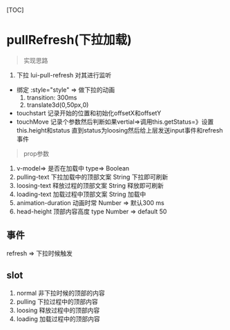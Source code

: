 [TOC]
# pullRefresh(下拉加载)
> 实现思路
1. 下拉 lui-pull-refresh 对其进行监听
  - 绑定 :style="style" => 做下拉的动画
    1. transition: 300ms
    2. translate3d(0,50px,0) 
  - touchstart  记录开始的位置和初始化offsetX和offsetY
  - touchMove 记录个参数然后判断如果vertial=>调用this.getStatus=》设置this.height和status
  直到status为loosing然后给上层发送input事件和refresh事件
> prop参数

1. v-model=> 是否在加载中 type=> Boolean 
2. pulling-text 下拉加载中的顶部文案 String 下拉即可刷新
3. loosing-text 释放过程的顶部文案 String 释放即可刷新
4. loading-text 加载过程中顶部文案 String 加载中 
5. animation-duration 动画时常 Number => 默认300 ms
6. head-height 顶部内容高度 type Number => default 50 

## 事件
refresh => 下拉时候触发

## slot
1. normal 非下拉时候的顶部的内容
2. pulling 下拉过程中的顶部内容 
3. loosing 释放过程中的顶部内容
4. loading 加载过程中的顶部内容


